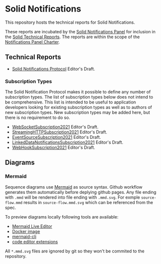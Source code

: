 # Solid Notifications

This repository hosts the technical reports for Solid Notifications.

These reports are incubated by the [Solid Notifications Panel](https://github.com/solid/notifications-panel) for inclusion in the [Solid Technical Reports](https://solidproject.org/TR/). The reports are within the scope of the [Notifications Panel Charter](https://github.com/solid/process/blob/main/notifications-panel-charter.md).

## Technical Reports
* [Solid Notifications Protocol](https://solid.github.io/notifications/protocol) Editor's Draft.

### Subscription Types

The Solid Notification Protocol makes it possible to define any number of subscription types.
The list of subscription types below does not intend to be comprehensive. This list is intended
to be useful to application developers looking for existing subscription types as well as to
authors of new subscription types. New subscription types may be added here, but there is no
requirement to do so.

* [WebSocketSubscription2021](https://solid.github.io/notifications/websocket-subscription-2021) Editor's Draft.
* [StreamingHTTPSubscription2021](https://solid.github.io/notifications/streaming-http-subscription-2021) Editor's Draft.
* [EventSourceSubscription2021](https://solid.github.io/notifications/eventsource-subscription-2021) Editor's Draft.
* [LinkedDataNotificationsSubscription2021](https://solid.github.io/notifications/linkeddatanotifications-subscription-2021) Editor's Draft.
* [WebHookSubscription2021](https://github.com/solid/notifications/blob/main/webhook-subscription.md) Editor's Draft.

## Diagrams

### Mermaid

Sequence diagrams use [Mermaid](https://mermaid-js.github.io/mermaid/) as source syntax.
Github workflow generates them automatically before deplying github pages.
Any file ending with `.mmd` will be rendered into file ending with `.mmd.svg`.
For exmple `source-flow.mmd` results in `source-flow.mmd.svg` which can be referenced from the spec.

To preview diagrams locally following tools are available:

* [Mermaid Live Editor](https://mermaid-js.github.io/mermaid-live-editor/)
* [Docker image](https://hub.docker.com/r/matthewfeickert/mermaid-cli)
* [mermaid-cli](https://www.npmjs.com/package/@mermaid-js/mermaid-cli)
* [code editor extensions](https://github.com/mermaid-js/mermaid/blob/develop/docs/integrations.md#editor-plugins)

All `*.mmd.svg` files are ignored by git so they won't be commited to the repository.
